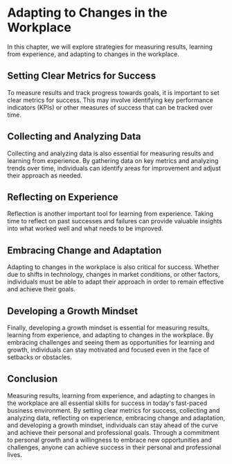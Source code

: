 Adapting to Changes in the Workplace
================================================================================================

In this chapter, we will explore strategies for measuring results, learning from experience, and adapting to changes in the workplace.

Setting Clear Metrics for Success
---------------------------------

To measure results and track progress towards goals, it is important to set clear metrics for success. This may involve identifying key performance indicators (KPIs) or other measures of success that can be tracked over time.

Collecting and Analyzing Data
-----------------------------

Collecting and analyzing data is also essential for measuring results and learning from experience. By gathering data on key metrics and analyzing trends over time, individuals can identify areas for improvement and adjust their approach as needed.

Reflecting on Experience
------------------------

Reflection is another important tool for learning from experience. Taking time to reflect on past successes and failures can provide valuable insights into what worked well and what needs to be improved.

Embracing Change and Adaptation
-------------------------------

Adapting to changes in the workplace is also critical for success. Whether due to shifts in technology, changes in market conditions, or other factors, individuals must be able to adapt their approach in order to remain effective and achieve their goals.

Developing a Growth Mindset
---------------------------

Finally, developing a growth mindset is essential for measuring results, learning from experience, and adapting to changes in the workplace. By embracing challenges and seeing them as opportunities for learning and growth, individuals can stay motivated and focused even in the face of setbacks or obstacles.

Conclusion
----------

Measuring results, learning from experience, and adapting to changes in the workplace are all essential skills for success in today's fast-paced business environment. By setting clear metrics for success, collecting and analyzing data, reflecting on experience, embracing change and adaptation, and developing a growth mindset, individuals can stay ahead of the curve and achieve their personal and professional goals. Through a commitment to personal growth and a willingness to embrace new opportunities and challenges, anyone can achieve success in their personal and professional lives.
